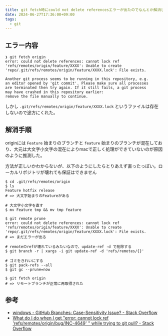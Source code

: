 ```yaml
---
title: git fetch時にcould not delete referencesエラーが出たのでなんとか解消した
date: 2024-06-27T17:36:00+09:00
tags:
  - git
---
```

 
## エラー内容

```
❯ git fetch origin
error: could not delete references: cannot lock ref 'refs/remotes/origin/feature/XXXX': Unable to create 'repo/.git/refs/remotes/origin/feature/XXXX.lock': File exists.

Another git process seems to be running in this repository, e.g.
an editor opened by 'git commit'. Please make sure all processes
are terminated then try again. If it still fails, a git process
may have crashed in this repository earlier:
remove the file manually to continue.
```

しかし `.git/refs/remotes/origin/feature/XXXX.lock` というファイルは存在しないので途方にくれた。

## 解消手順

originには `Feature` 始まりのブランチと `feature` 始まりのブランチが混在しており、大元は大文字小文字の混在によりmacで正しく処理ができていないのが原因のように推測した。

方法が正しいかわからないが、以下のようにしたらとりあえず直ったっぽい。ローカルリポジトリが壊れても保証はできません

 ```shell
$ cd .git/refs/remotes/origin
$ ls
Feature hotfix release
# => 大文字始まりのFeatureがある

# 大文字小文字を直す
$ mv Feature tmp && mv tmp feature

$ git remote prune
error: could not delete references: cannot lock ref 'refs/remotes/origin/feature/XXXX': Unable to create 'repo/.git/refs/remotes/origin/feature/XXXX.lock': File exists.
# => まだエラーが出る

# remoteのrefが壊れているみたいなので、update-ref -d で削除する
$ git branch -r | xargs -i git update-ref -d 'refs/remotes/{}'

# ゴミをきれいにする
$ git pack-refs --all
$ git gc --prune=now

$ git fetch origin
# => リモートブランチが正常に再取得された
```


## 参考

- [windows - GitHub Branches: Case-Sensitivity Issue? - Stack Overflow](https://stackoverflow.com/questions/55051729/github-branches-case-sensitivity-issue)
- [What do I do when I get "error: cannot lock ref 'refs/remotes/origin/bug/INC-4649' " while trying to git pull? - Stack Overflow](https://stackoverflow.com/questions/76725546/what-do-i-do-when-i-get-error-cannot-lock-ref-refs-remotes-origin-bug-inc-464)
